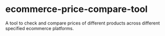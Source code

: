 # ecommerce-price-compare-tool

A tool to check and compare prices of different products across different specified ecommerce platforms.
